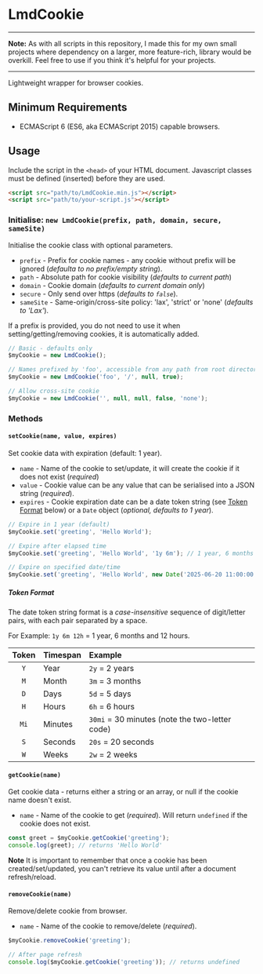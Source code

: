 # LmdCookie

---

**Note:** As with all scripts in this repository, I made this for my own small projects where dependency on a larger, more feature-rich, library would be overkill. Feel free to use if you think it's helpful for your projects.

---

Lightweight wrapper for browser cookies.

## Minimum Requirements

- ECMAScript 6 (ES6, aka ECMAScript 2015) capable browsers.

## Usage

Include the script in the `<head>` of your HTML document. Javascript classes must be defined (inserted) before they are used.

```html
<script src="path/to/LmdCookie.min.js"></script>
<script src="path/to/your-script.js"></script>
```

### Initialise: `new LmdCookie(prefix, path, domain, secure, sameSite)`

Initialise the cookie class with optional parameters.

- `prefix` - Prefix for cookie names - any cookie without prefix will be ignored (*defaulta to no prefix/empty string*).
- `path` -  Absolute path for cookie visibility (*defaults to current path*)
- `domain` - Cookie domain (*defaults to current domain only*)
- `secure` - Only send over https (*defaults to `false`*).
- `sameSite` - Same-origin/cross-site policy: 'lax', 'strict' or 'none' (*defaults to 'Lax'*).

If a prefix is provided, you do not need to use it when setting/getting/removing cookies, it is automatically added.

```javascript
// Basic - defaults only
$myCookie = new LmdCookie();

// Names prefixed by 'foo', accessible from any path from root directory, HTTPS only
$myCookie = new LmdCookie('foo', '/', null, true);

// Allow cross-site cookie
$myCookie = new LmdCookie('', null, null, false, 'none');
```

### Methods

#### `setCookie(name, value, expires)`

Set cookie data with expiration (default: 1 year).

- `name` - Name of the cookie to set/update, it will create the cookie if it does not exist (*required*)
- `value` - Cookie value can be any value that can be serialised into a JSON string (*required*).
- `expires` - Cookie expiration date can be a date token string (see [Token Format](#token-format) below) or a `Date` object (*optional, defaults to 1 year*).

```javascript
// Expire in 1 year (default)
$myCookie.set('greeting', 'Hello World');

// Expire after elapsed time
$myCookie.set('greeting', 'Hello World', '1y 6m'); // 1 year, 6 months

// Expire on specified date/time
$myCookie.set('greeting', 'Hello World', new Date('2025-06-20 11:00:00'));
```

##### Token Format

The date token string format is a *case-insensitive* sequence of digit/letter pairs, with each pair separated by a space.

For Example: `1y 6m 12h` = 1 year, 6 months and 12 hours.

| Token | Timespan | Example |
| :---: | :------- | :------ |
| `Y` | Year | `2y` = 2 years |
| `M` | Month | `3m` = 3 months |
| `D` | Days | `5d` = 5 days |
| `H` | Hours | `6h` = 6 hours |
| `Mi` | Minutes | `30mi` = 30 minutes (note the two-letter code)|
| `S` | Seconds | `20s` = 20 seconds |
| `W` | Weeks | `2w` = 2 weeks |

#### `getCookie(name)`

Get cookie data - returns either a string or an array, or null if the cookie name doesn't exist.

- `name` - Name of the cookie to get (*required*). Will return `undefined` if the cookie does not exist.

```javascript
const greet = $myCookie.getCookie('greeting');
console.log(greet); // returns 'Hello World'
```

**Note** It is important to remember that once a cookie has been created/set/updated, you can't retrieve its value until after a document refresh/reload.

#### `removeCookie(name)`

Remove/delete cookie from browser.

- `name` - Name of the cookie to remove/delete (*required*).

```javascript
$myCookie.removeCookie('greeting');

// After page refresh
console.log($myCookie.getCookie('greeting')); // returns undefined
```
